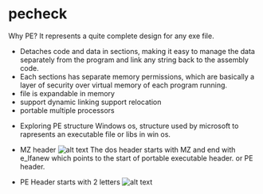 # pecheck

Why PE?
It represents a quite complete design for any exe file.

- Detaches code and data in sections, making it easy to manage the data separately from the program and link any string back to the assembly code.
- Each sections has separate memory permissions, which are basically a layer of security over virtual memory of each program running.
- file is expandable in memory
- support dynamic linking support relocation
- portable multiple processors

+ Exploring PE structure
Windows os, structure used by microsoft to rapresents an executable file or libs in win os.

+ MZ header
![alt text](https://qhf0l1i8l8u25b2354fr8h39-wpengine.netdna-ssl.com/wp-content/uploads/2019/04/Picture1-480x165.jpg)
 The dos header starts with MZ and end with e_lfanew which points to the start of portable executable header. or PE header.


+ PE Header starts with 2 letters
![alt text](https://bufferoverflows.net/wp-content/uploads/2019/08/Selection_168-1024x397.jpg)


